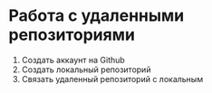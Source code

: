 # Работа с удаленными репозиториями

1. Создать аккаунт на Github 
2. Создать локальный репозиторий
3. Связать удаленный репозиторий с локальным
